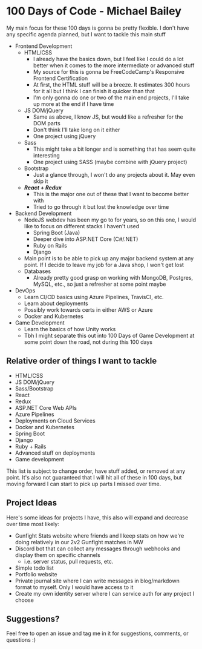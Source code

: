 # 100 Days of Code - Michael Bailey
My main focus for these 100 days is gonna be pretty flexible. I don't have any specific agenda planned, but I want to tackle this main stuff
- Frontend Development
    - HTML/CSS
        - I already have the basics down, but I feel like I could do a lot better when it comes to the more intermediate or advanced stuff
        - My source for this is gonna be FreeCodeCamp's Responsive Frontend Certification
        - At first, the HTML stuff will be a breeze. It estimates 300 hours for it all but I think I can finish it quicker than that
        - I'm only gonna do one or two of the main end projects, I'll take up more at the end if I have time
    - JS DOM/jQuery
        - Same as above, I know JS, but would like a refresher for the DOM parts
        - Don't think I'll take long on it either
        - One project using jQuery
    - Sass
        - This might take a bit longer and is something that has seem quite interesting
        - One project using SASS (maybe combine with jQuery project)
    - Bootstrap
        - Just a glance through, I won't do any projects about it. May even skip it
    - ***React + Redux***
        - This is the major one out of these that I want to become better with
        - Tried to go through it but lost the knowledge over time
- Backend Development
    - NodeJS webdev has been my go to for years, so on this one, I would like to focus on different stacks I haven't used
        - Spring Boot (Java)
        - Deeper dive into ASP.NET Core (C#/.NET)
        - Ruby on Rails
        - Django
    - Main point is to be able to pick up any major backend system at any point. If I decide to leave my job for a Java shop, I won't get lost
    - Databases
        - Already pretty good grasp on working with MongoDB, Postgres, MySQL, etc., so just a refresher at some point maybe
- DevOps
    - Learn CI/CD basics using Azure Pipelines, TravisCI, etc.
    - Learn about deployments
    - Possibly work towards certs in either AWS or Azure
    - Docker and Kubernetes
- Game Development
    - Learn the basics of how Unity works
    - Tbh I might separate this out into 100 Days of Game Development at some point down the road, not during this 100 days

## Relative order of things I want to tackle
- HTML/CSS
- JS DOM/jQuery
- Sass/Bootstrap
- React
- Redux
- ASP.NET Core Web APIs
- Azure Pipelines
- Deployments on Cloud Services
- Docker and Kubernetes
- Spring Boot
- Django
- Ruby + Rails
- Advanced stuff on deployments
- Game development

This list is subject to change order, have stuff added, or removed at any point. It's also not guaranteed that I will hit all of these in 100 days, but moving forward I can start to pick up parts I missed over time.

## Project Ideas
Here's some ideas for projects I have, this also will expand and decrease over time most likely:
- Gunfight Stats website where friends and I keep stats on how we're doing relatively in our 2v2 Gunfight matches in MW
- Discord bot that can collect any messages through webhooks and display them on specific channels
    - i.e. server status, pull requests, etc.
- Simple todo list
- Portfolio website
- Private journal site where I can write messages in blog/markdown format to myself. Only I would have access to it
- Create my own identity server where I can service auth for any project I choose

## Suggestions?
Feel free to open an issue and tag me in it for suggestions, comments, or questions :)
